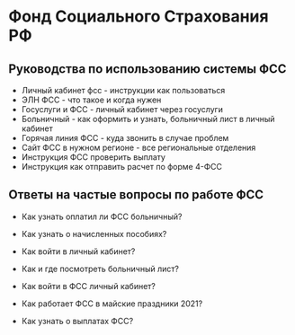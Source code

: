 # Фонд Социального Страхования РФ  

## Руководства по использованию системы ФСС  

* Личный кабинет фсс - инструкции как пользоваться  
* ЭЛН ФСС - что такое и когда нужен  
* Госуслуги и ФСС - личный кабинет через госуслуги  
* Больничный - как оформить и узнать, больничный лист в личный кабинет  
* Горячая линия ФСС - куда звонить в случае проблем  
* Сайт ФСС в нужном регионе - все региональные отделения   
* Инструкция ФСС проверить выплату  
* Инструкция как отправить расчет по форме 4-ФСС  


## Ответы на частые вопросы по работе ФСС

* Как узнать оплатил ли ФСС больничный?  

* Как узнать о начисленных пособиях?

* Как войти в личный кабинет?

* Как и где посмотреть больничный лист?

* Как войти в ФСС личный кабинет?  

* Как работает ФСС в майские праздники 2021?  

* Как узнать о выплатах ФСС?  

